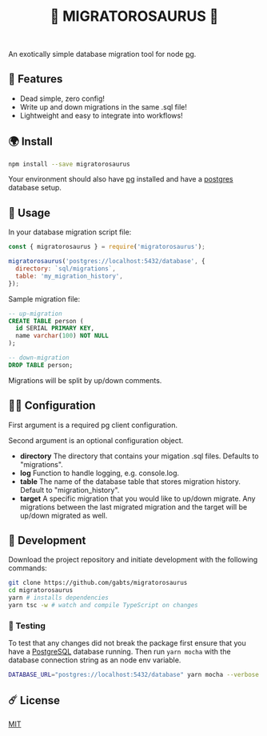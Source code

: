 <h1 align="center">🦖 MIGRATOROSAURUS 🦖</h1>
<br />

An exotically simple database migration tool for node [pg](https://www.npmjs.com/package/pg).

## 🌋 Features

- Dead simple, zero config!
- Write up and down migrations in the same .sql file!
- Lightweight and easy to integrate into workflows!

## 🌍 Install

```sh
npm install --save migratorosaurus
```

Your environment should also have [pg](https://www.npmjs.com/package/pg) installed and have a [postgres](https://www.postgresql.org/) database setup.

## 🧬 Usage

In your database migration script file:

```javascript
const { migratorosaurus } = require('migratorosaurus');

migratorosaurus('postgres://localhost:5432/database', {
  directory: `sql/migrations`,
  table: 'my_migration_history',
});
```

Sample migration file:

```sql
-- up-migration
CREATE TABLE person (
  id SERIAL PRIMARY KEY,
  name varchar(100) NOT NULL
);

-- down-migration
DROP TABLE person;
```

Migrations will be split by up/down comments.

## 👩‍🔬 Configuration

First argument is a required pg client configuration.

Second argument is an optional configuration object.

- **directory** The directory that contains your migation .sql files. Defaults to "migrations".
- **log** Function to handle logging, e.g. console.log.
- **table** The name of the database table that stores migration history. Default to "migration_history".
- **target** A specific migration that you would like to up/down migrate. Any migrations between the last migrated migration and the target will be up/down migrated as well.

## 🚁 Development

Download the project repository and initiate development with the following commands:

```sh
git clone https://github.com/gabts/migratorosaurus
cd migratorosaurus
yarn # installs dependencies
yarn tsc -w # watch and compile TypeScript on changes
```

### 🦟 Testing

To test that any changes did not break the package first ensure that you have a [PostgreSQL](https://www.postgresql.org/) database running. Then run `yarn mocha` with the database connection string as an node env variable.

```sh
DATABASE_URL="postgres://localhost:5432/database" yarn mocha --verbose --exit
```

## ☄️ License

[MIT](./LICENSE)
